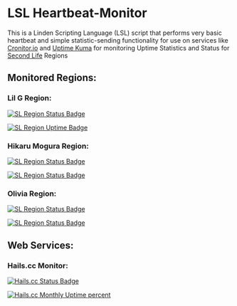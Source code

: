 # LSL Heartbeat-Monitor
This is a Linden Scripting Language (LSL) script that performs very basic heartbeat and simple statistic-sending functionality for use on services like <a href="https://cronitor.io">Cronitor.io</a> and <a href="https://github.com/louislam/uptime-kuma">Uptime Kuma</a> for monitoring Uptime Statistics and Status for <a href="https://secondlife.com">Second Life</a> Regions

  
## Monitored Regions:
  
### Lil G Region:
<p align="left"><a href=https://u.hails.cc/Stats><img src="http://status.hails.cc:3001/api/badge/2/status" alt="SL Region Status Badge" /> </a></p>
<p align="left"><a href=https://u.hails.cc/Stats><img src="http://status.hails.cc:3001/api/badge/2/uptime/730?labelPrefix=Month+" alt="SL Region Uptime Badge" /> </a></p>
  
### Hikaru Mogura Region: 
<p align="left"><a href=https://u.hails.cc/Stats><img src="http://status.hails.cc:3001/api/badge/6/status" alt="SL Region Status Badge" /> </a></p>
<p align="left"><a href=https://u.hails.cc/Stats><img src="http://status.hails.cc:3001/api/badge/6/uptime/730?labelPrefix=Month+" alt="SL Region Status Badge" /> </a></p>
  
### Olivia Region:
<p align="left"><a href=https://u.hails.cc/Stats><img src="http://status.hails.cc:3001/api/badge/7/status" alt="SL Region Status Badge" /> </a></p>
<p align="left"><a href=https://u.hails.cc/Stats><img src="http://status.hails.cc:3001/api/badge/7/uptime/730?labelPrefix=Month+" alt="SL Region Status Badge" /> </a></p>
  
  
## Web Services:
  
### Hails.cc Monitor:
<p align="left"><a href=https://u.hails.cc/Stats><img src="http://status.hails.cc:3001/api/badge/1/status" alt="Hails.cc Status Badge" /></a></p>
<p align="left"><a href=https://u.hails.cc/Stats><img src="http://status.hails.cc:3001/api/badge/1/uptime/730?labelPrefix=Month+" alt="Hails.cc Monthly Uptime percent" /></a></p>
